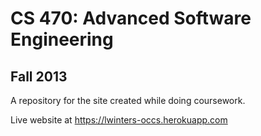 <h1>CS 470: Advanced Software Engineering</h1>

<h2>Fall 2013</h2>

A repository for the site created while doing coursework.

Live website at https://lwinters-occs.herokuapp.com